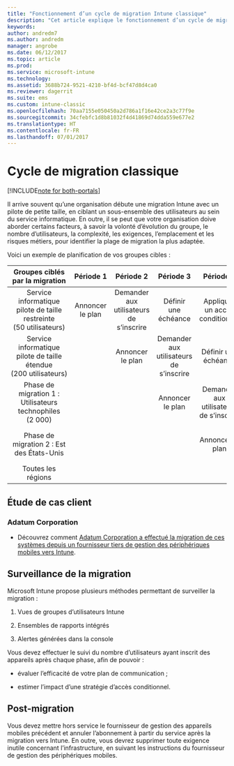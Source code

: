 ```yaml
---
title: "Fonctionnement d’un cycle de migration Intune classique"
description: "Cet article explique le fonctionnement d’un cycle de migration Intune. Il fournit des exemples illustrant le traitement de cycles de migration par le client."
keywords: 
author: andredm7
ms.author: andredm
manager: angrobe
ms.date: 06/12/2017
ms.topic: article
ms.prod: 
ms.service: microsoft-intune
ms.technology: 
ms.assetid: 3688b724-9521-4210-bf4d-bcf47d8d4ca0
ms.reviewer: dagerrit
ms.suite: ems
ms.custom: intune-classic
ms.openlocfilehash: 70aa7155e050450a2d786a1f16e42ce2a3c77f9e
ms.sourcegitcommit: 34cfebfc1d8b81032f4d41869d74dda559e677e2
ms.translationtype: HT
ms.contentlocale: fr-FR
ms.lasthandoff: 07/01/2017
---
```

# <a name="typical-migration-cycle"></a>Cycle de migration classique

[!INCLUDE[note for both-portals](./includes/note-for-both-portals.md)]

Il arrive souvent qu’une organisation débute une migration Intune avec un pilote de petite taille, en ciblant un sous-ensemble des utilisateurs au sein du service informatique. En outre, il se peut que votre organisation doive aborder certains facteurs, à savoir la volonté d’évolution du groupe, le nombre d’utilisateurs, la complexité, les exigences, l’emplacement et les risques métiers, pour identifier la plage de migration la plus adaptée.

Voici un exemple de planification de vos groupes cibles :

  | **Groupes ciblés par la migration** | **Période 1** | **Période 2** | **Période 3** | **Période 4** | **...**
|:---:|:---:|:---:|:---:|:---:|:---:|
| Service informatique pilote de taille restreinte (50 utilisateurs) | Annoncer le plan | Demander aux utilisateurs de s’inscrire | Définir une échéance | Appliquer un accès conditionnel |  |                                                        
| Service informatique pilote de taille étendue (200 utilisateurs) |  | Annoncer le plan | Demander aux utilisateurs de s’inscrire | Définir une échéance | Appliquer un accès conditionnel | 
| Phase de migration 1 : Utilisateurs technophiles (2 000) |  |  | Annoncer le plan | Demander aux utilisateurs de s’inscrire | Définir une échéance | 
| Phase de migration 2 : Est des États-Unis |  |  |  | Annoncer le plan | Demander aux utilisateurs de s’inscrire | 
| Toutes les régions |  |  |  |  | Annoncer le plan | 

## <a name="customer-migration-case-study"></a>Étude de cas client

### <a name="adatum-corporation"></a>Adatum Corporation

- Découvrez comment [Adatum Corporation a effectué la migration de ces systèmes depuis un fournisseur tiers de gestion des périphériques mobiles vers Intune](https://gallery.technet.microsoft.com/Intune-migration-guide-893a95e3?redir=0).

## <a name="monitoring-migration"></a>Surveillance de la migration

Microsoft Intune propose plusieurs méthodes permettant de surveiller la migration :

1.  Vues de groupes d’utilisateurs Intune

2.  Ensembles de rapports intégrés

3.  Alertes générées dans la console

Vous devez effectuer le suivi du nombre d’utilisateurs ayant inscrit des appareils après chaque phase, afin de pouvoir :

-   évaluer l’efficacité de votre plan de communication ;

-   estimer l’impact d’une stratégie d’accès conditionnel.


## <a name="post-migration"></a>Post-migration

Vous devez mettre hors service le fournisseur de gestion des appareils mobiles précédent et annuler l’abonnement à partir du service après la migration vers Intune. En outre, vous devrez supprimer toute exigence inutile concernant l’infrastructure, en suivant les instructions du fournisseur de gestion des périphériques mobiles.
